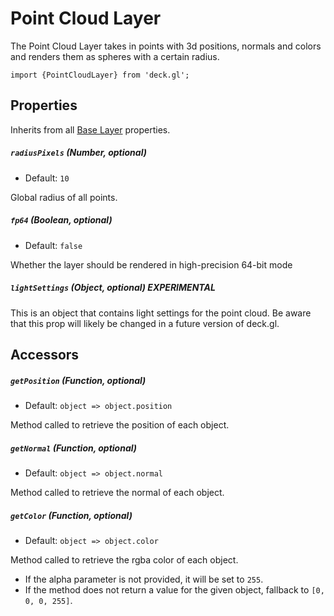 <!-- INJECT:"PointCloudLayerDemo" -->

# Point Cloud Layer

The Point Cloud Layer takes in points with 3d positions, normals and colors
and renders them as spheres with a certain radius.

    import {PointCloudLayer} from 'deck.gl';

## Properties

Inherits from all [Base Layer](/docs/api-reference/base-layer.md) properties.

##### `radiusPixels` (Number, optional)

- Default: `10`

Global radius of all points.

##### `fp64` (Boolean, optional)

- Default: `false`

Whether the layer should be rendered in high-precision 64-bit mode
##### `lightSettings` (Object, optional) **EXPERIMENTAL**

This is an object that contains light settings for the point cloud.
Be aware that this prop will likely be changed in a future version of deck.gl.

## Accessors

##### `getPosition` (Function, optional)

- Default: `object => object.position`

Method called to retrieve the position of each object.

##### `getNormal` (Function, optional)

- Default: `object => object.normal`

Method called to retrieve the normal of each object.

##### `getColor` (Function, optional)

- Default: `object => object.color`

Method called to retrieve the rgba color of each object.
* If the alpha parameter is not provided, it will be set to `255`.
* If the method does not return a value for the given object, fallback to
`[0, 0, 0, 255]`.
